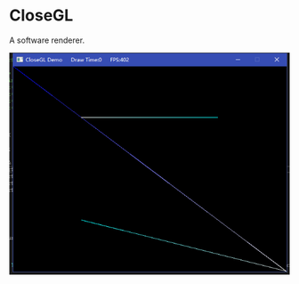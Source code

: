 # CloseGL
A software renderer.


![DrawColoredLine](https://github.com/SmallLuma/CloseGL/raw/master/images/DrawColoredLine.png)
